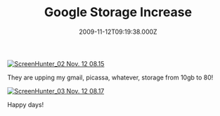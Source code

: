 ﻿---
coverImage: /images/fallback-post-header.png
date: "2009-11-12T09:19:38.000Z"
tags:
  - google
  - news
title: Google Storage Increase
oldUrl: /misc/google-storage-increase
---

[![ScreenHunter_02 Nov. 12 08.15](https://www.mikecann.blog/wp-content/uploads/2009/11/ScreenHunter_02-Nov.-12-08.15.gif "ScreenHunter_02 Nov. 12 08.15")](https://www.mikecann.blog/wp-content/uploads/2009/11/ScreenHunter_02-Nov.-12-08.15.gif)

They are upping my gmail, picassa, whatever, storage from 10gb to 80!

<!-- more -->

[![ScreenHunter_03 Nov. 12 08.17](https://www.mikecann.blog/wp-content/uploads/2009/11/ScreenHunter_03-Nov.-12-08.17.gif "ScreenHunter_03 Nov. 12 08.17")](https://www.mikecann.blog/wp-content/uploads/2009/11/ScreenHunter_03-Nov.-12-08.17.gif)

Happy days!
